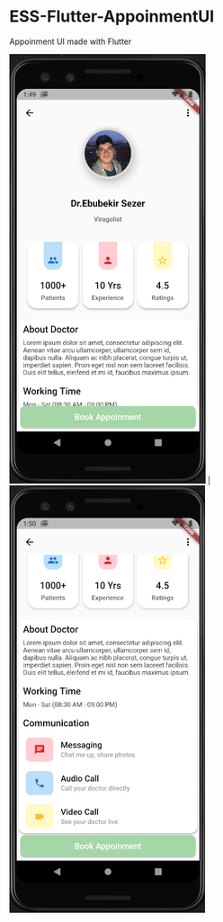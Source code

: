 # ESS-Flutter-AppoinmentUI
Appoinment UI made with Flutter

![](images/profile_page_1.PNG) | ![](images/profile_page_2.PNG)
